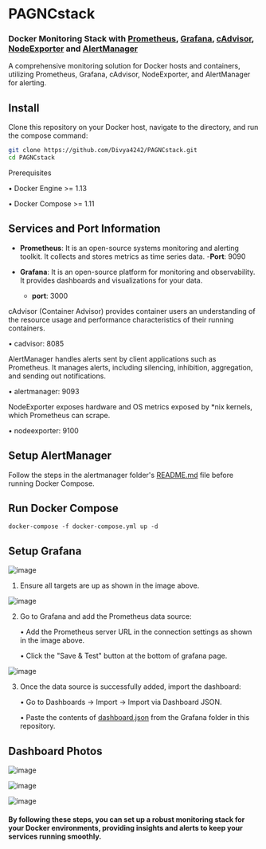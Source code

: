 # PAGNCstack

### Docker Monitoring Stack with [Prometheus](https://prometheus.io/), [Grafana](http://grafana.org/), [cAdvisor](https://github.com/google/cadvisor), [NodeExporter](https://github.com/prometheus/node_exporter) and [AlertManager](https://prometheus.io/docs/alerting/latest/alertmanager/)

A comprehensive monitoring solution for Docker hosts and containers, utilizing Prometheus, Grafana, cAdvisor, NodeExporter, and AlertManager for alerting.

## Install

Clone this repository on your Docker host, navigate to the directory, and run the compose command:

```bash
git clone https://github.com/Divya4242/PAGNCstack.git
cd PAGNCstack
```
Prerequisites

• Docker Engine >= 1.13

• Docker Compose >= 1.11

## Services and Port Information
  - **Prometheus**: It is an open-source systems monitoring and alerting toolkit. It collects and stores metrics as time series data.
    -**Port**: 9090

  - **Grafana**: It is an open-source platform for monitoring and observability. It provides dashboards and visualizations for your data.
    - **port**: 3000

cAdvisor (Container Advisor) provides container users an understanding of the resource usage and performance characteristics of their running containers.

  •  cadvisor: 8085

AlertManager handles alerts sent by client applications such as Prometheus. It manages alerts, including silencing, inhibition, aggregation, and sending out notifications.

  •  alertmanager: 9093

NodeExporter exposes hardware and OS metrics exposed by *nix kernels, which Prometheus can scrape.

  •  nodeexporter: 9100

## Setup AlertManager
Follow the steps in the alertmanager folder's [README.md](https://github.com/Divya4242/PAGNCstack/blob/main/alertmanager/readme.md) file before running Docker Compose.

## Run Docker Compose
```
docker-compose -f docker-compose.yml up -d
```
## Setup Grafana
![image](https://github.com/Divya4242/PAGNCstack/assets/113757574/26c2b9d7-2838-4fb4-8b24-a72f92146074)

1. Ensure all targets are up as shown in the image above.

![image](https://github.com/Divya4242/PAGNCstack/assets/113757574/d8c63e07-b355-4fdd-8bd2-350be396cd04)

2. Go to Grafana and add the Prometheus data source:
   
    • Add the Prometheus server URL in the connection settings as shown in the image above.

    • Click the "Save & Test" button at the bottom of grafana page.

![image](https://github.com/Divya4242/PAGNCstack/assets/113757574/33ddecf2-b32b-4b45-834a-d6b7864c4595)

3. Once the data source is successfully added, import the dashboard:

    • Go to Dashboards -> Import -> Import via Dashboard JSON.

    • Paste the contents of [dashboard.json](https://github.com/Divya4242/PAGNCstack/blob/main/grafana/dashboard.json) from the Grafana folder in this repository.

## Dashboard Photos
![image](https://github.com/Divya4242/PAGNCstack/assets/113757574/abe4ecf6-26f0-46e6-ba11-3f9d82a99eba)

![image](https://github.com/Divya4242/PAGNCstack/assets/113757574/27817fe7-a7d7-488a-b367-b86cee0493d6)

![image](https://github.com/Divya4242/PAGNCstack/assets/113757574/88399da5-959a-40cf-bffd-237bfa4ddf77)


#### By following these steps, you can set up a robust monitoring stack for your Docker environments, providing insights and alerts to keep your services running smoothly.



